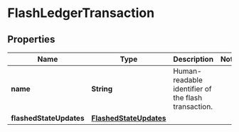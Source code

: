 

# FlashLedgerTransaction


## Properties

| Name | Type | Description | Notes |
|------------ | ------------- | ------------- | -------------|
|**name** | **String** | Human-readable identifier of the flash transaction. |  |
|**flashedStateUpdates** | [**FlashedStateUpdates**](FlashedStateUpdates.md) |  |  |



